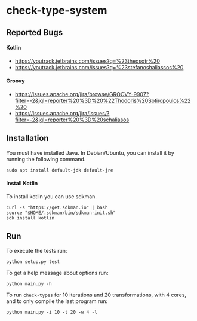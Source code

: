 check-type-system
=================

Reported Bugs
-------------

#### Kotlin

* <https://youtrack.jetbrains.com/issues?q=%23theosotr%20>
* <https://youtrack.jetbrains.com/issues?q=%23stefanoshaliassos%20>

#### Groovy

* <https://issues.apache.org/jira/browse/GROOVY-9907?filter=-2&jql=reporter%20%3D%20%22Thodoris%20Sotiropoulos%22%20>
* <https://issues.apache.org/jira/issues/?filter=-2&jql=reporter%20%3D%20schaliasos>

Installation
------------

You must have installed Java.
In Debian/Ubuntu, you can install it 
by running the following command.

```
sudo apt install default-jdk default-jre
```

#### Install Kotlin

To install kotlin you can use sdkman.

```
curl -s "https://get.sdkman.io" | bash
source "$HOME/.sdkman/bin/sdkman-init.sh"
sdk install kotlin
```

Run
---

To execute the tests run:

```
python setup.py test
```

To get a help message about options run:

```
python main.py -h
```

To run `check-types` for 10 iterations and 20 transformations,
 with 4 cores, and to only compile the last program run:

```
python main.py -i 10 -t 20 -w 4 -l
```
